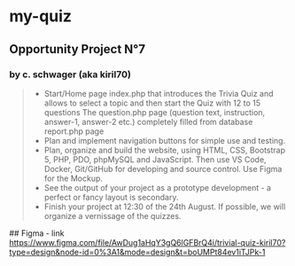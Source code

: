 # my-quiz
## Opportunity Project N°7
### by c. schwager (aka kiril70)


>* Start/Home page index.php that introduces the Trivia Quiz and allows to select a topic and then start the Quiz with 12 to 15 questions
The question.php page (question text, instruction, answer-1, answer-2 etc.) completely filled from database
report.php page
>* Plan and implement navigation buttons for simple use and testing.
>* Plan, organize and build the website, using HTML, CSS, Bootstrap 5, PHP, PDO, phpMySQL and JavaScript. Then use VS Code, Docker, Git/GitHub for developing and source control. Use Figma for the Mockup.
>* See the output of your project as a prototype development - a perfect or fancy layout is secondary.
>* Finish your project at 12:30 of the 24th August. If possible, we will organize a vernissage of the quizzes.



​## Figma - link
https://www.figma.com/file/AwDug1aHqY3gQ6lGFBrQ4i/trivial-quiz-kiril70?type=design&node-id=0%3A1&mode=design&t=boUMPt84ev1iTJPk-1